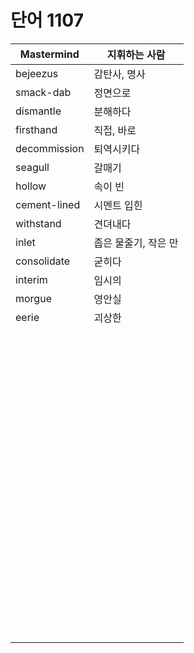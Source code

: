 # 단어 1107

| Mastermind   | 지휘하는 사람        |
| ------------ | -------------------- |
| bejeezus     | 감탄사, 명사         |
| smack-dab    | 정면으로             |
| dismantle    | 분해하다             |
| firsthand    | 직접, 바로           |
| decommission | 퇴역시키다           |
| seagull      | 갈매기               |
| hollow       | 속이 빈              |
| cement-lined | 시멘트 입힌          |
| withstand    | 견뎌내다             |
| inlet        | 좁은 물줄기, 작은 만 |
| consolidate  | 굳히다               |
| interim      | 임시의               |
| morgue       | 영안실               |
| eerie        | 괴상한               |
|              |                      |
|              |                      |
|              |                      |
|              |                      |
|              |                      |
|              |                      |
|              |                      |
|              |                      |
|              |                      |
|              |                      |
|              |                      |
|              |                      |
|              |                      |
|              |                      |
|              |                      |
|              |                      |
|              |                      |
|              |                      |
|              |                      |
|              |                      |
|              |                      |
|              |                      |
|              |                      |
|              |                      |
|              |                      |
|              |                      |
|              |                      |
|              |                      |
|              |                      |
|              |                      |
|              |                      |
|              |                      |
|              |                      |
|              |                      |
|              |                      |
|              |                      |
|              |                      |
|              |                      |
|              |                      |
|              |                      |
|              |                      |
|              |                      |
|              |                      |
|              |                      |
|              |                      |
|              |                      |
|              |                      |
|              |                      |
|              |                      |
|              |                      |
|              |                      |
|              |                      |
|              |                      |
|              |                      |
|              |                      |
|              |                      |
|              |                      |
|              |                      |
|              |                      |
|              |                      |
|              |                      |
|              |                      |
|              |                      |
|              |                      |
|              |                      |
|              |                      |
|              |                      |
|              |                      |
|              |                      |
|              |                      |
|              |                      |
|              |                      |
|              |                      |
|              |                      |
|              |                      |
|              |                      |
|              |                      |
|              |                      |
|              |                      |
|              |                      |
|              |                      |
|              |                      |
|              |                      |
|              |                      |

